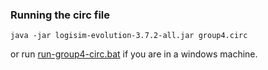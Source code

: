 ### Running the circ file
```shell
java -jar logisim-evolution-3.7.2-all.jar group4.circ
```
or run [run-group4-circ.bat](run-group4-circ.bat) if you are in a windows machine.